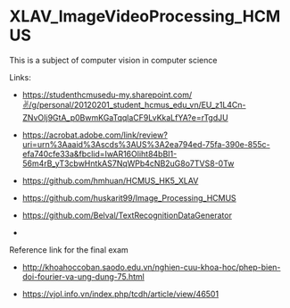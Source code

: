 # XLAV_ImageVideoProcessing_HCMUS
This is a subject of computer vision in computer science

Links:
* https://studenthcmusedu-my.sharepoint.com/✌️/g/personal/20120201_student_hcmus_edu_vn/EU_z1L4Cn-ZNvOIj9GtA_p0BwmKGaTqqlaCF9LvKkaLfYA?e=rTgdJU

- https://acrobat.adobe.com/link/review?uri=urn%3Aaaid%3Ascds%3AUS%3A2ea794ed-75fa-390e-855c-efa740cfe33a&fbclid=IwAR16Oliht84bBI1-56m4rB_yT3cbwHntkAS7NqWPb4cNB2uG8o7TVS8-0Tw

- https://github.com/hmhuan/HCMUS_HK5_XLAV

- https://github.com/huskarit99/Image_Processing_HCMUS

- https://github.com/Belval/TextRecognitionDataGenerator

- 


Reference link for the final exam
- http://khoahoccoban.saodo.edu.vn/nghien-cuu-khoa-hoc/phep-bien-doi-fourier-va-ung-dung-75.html

- https://vjol.info.vn/index.php/tcdh/article/view/46501
